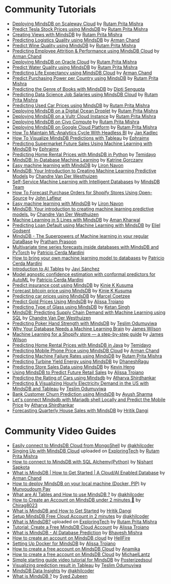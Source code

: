 # Community Tutorials

* [Deploying MindsDB on Scaleway Cloud](https://dev.to/rutamhere/deploying-mindsdb-on-scaleway-cloud-4kc6) by [Rutam Prita Mishra](https://community.ops.io/rutamhere)
* [Predict Tesla Stock Prices using MindsDB](https://dev.to/rutamhere/predict-tesla-stock-prices-using-mindsdb-40k5) by [Rutam Prita Mishra](https://community.ops.io/rutamhere)
* [Creating Views with MindsDB](https://dev.to/rutamhere/creating-views-with-mindsdb-1mnf) by [Rutam Prita Mishra](https://community.ops.io/rutamhere)
* [Predicting Logistics Quality using MindsDB](https://dev.to/armanchand/predicting-logistics-quality-using-mindsdb-2n9d) by [Arman Chand](https://dev.to/armanchand)
* [Predict Wine Quality using MindsDB](https://dev.to/rutamhere/predict-wine-quality-using-mindsdb-1521) by [Rutam Prita Mishra](https://community.ops.io/rutamhere)
* [Predicting Employee Attrition & Performance using MindsDB Cloud](https://dev.to/armanchand/predicting-employee-attrition-performance-using-mindsdb-cloud-3cm6) by [Arman Chand](https://dev.to/armanchand)
* [Deploying MindsDB on Oracle Cloud](https://community.ops.io/rutamhere/deploying-mindsdb-on-oracle-cloud-164d) by [Rutam Prita Mishra](https://community.ops.io/rutamhere)
* [Predict Water Quality using MindsDB](https://dev.to/rutamhere/predict-water-quality-using-mindsdb-4hm4) by [Rutam Prita Mishra](https://community.ops.io/rutamhere)
* [Predicting Life Expectancy using MindsDB Cloud](https://dev.to/armanchand/predicting-life-expectancy-using-mindsdb-cloud-3643) by [Arman Chand](https://dev.to/armanchand)
* [Predict Purchasing Power per Country using MindsDB](https://dev.to/rutamhere/predict-purchasing-power-per-country-using-mindsdb-1oh7) by [Rutam Prita Mishra](https://community.ops.io/rutamhere)
* [Predicting the Genre of Books with MindsDB](https://dev.to/f2010126/mindsdb-tutorial-predicting-the-genre-of-books-2ifh) by [Dipti Sengupta](https://www.linkedin.com/in/dipti-s-894831b2/)
* [Predicting Data Science Job Salaries using MindsDB Cloud](https://community.ops.io/rutamhere/predicting-data-science-job-salaries-using-mindsdb-cloud-1lgn) by [Rutam Prita Mishra](https://community.ops.io/rutamhere)
* [Predicting Used Car Prices using MindsDB](https://tealfeed.com/predicting-used-car-prices-using-mindsdb-idzuc) by [Rutam Prita Mishra](https://community.ops.io/rutamhere)
* [Deploying MindsDB on a Digital Ocean Droplet](https://dev.to/heyrutam/deploying-mindsdb-on-a-digital-ocean-droplet-31ed) by [Rutam Prita Mishra](https://community.ops.io/rutamhere)
* [Deploying MindsDB on a Vultr Cloud Instance](https://community.ops.io/rutamhere/deploying-mindsdb-on-a-vultr-cloud-instance-40bm) by [Rutam Prita Mishra](https://community.ops.io/rutamhere)
* [Deploying MindsDB on Civo Compute](https://community.ops.io/rutamhere/deploying-mindsdb-on-civo-compute-2kgo) by [Rutam Prita Mishra](https://community.ops.io/rutamhere)
* [Deploying MindsDB on Google Cloud Platform](https://community.ops.io/rutamhere/deploying-mindsdb-on-google-cloud-platform-41h9) by [Rutam Prita Mishra](https://community.ops.io/rutamhere)
* [How To Maintain ML-Analytics Cycle With Headless BI](https://medium.com/gooddata-developers/how-to-maintain-ml-analytics-cycle-with-headless-bi-815aceac5027?source=friends_link&sk=45f102ce4a54a6ae8c4dddc900aeebb9) by [Jan Kadlec](https://medium.com/@jkadlec)
* [How To Visualize MindsDB Predictions with Tableau](https://dev.to/ephraimx/how-to-visualize-mindsdb-predictions-with-tableau-2bpd) by [Ephraimx](https://dev.to/ephraimx)
* [Predicting Supermarket Future Sales Using Machine Learning with MindsDB](https://dev.to/ephraimx/predicting-future-sales-using-machine-learning-with-mindsdb-3p70) by [Ephraimx](https://dev.to/ephraimx)
* [Predicting Home Rental Prices with MindsDB in Python](https://curiousprogrammer.hashnode.dev/predicting-home-rental-prices-with-mindsdb-in-python) by [Temidayo](https://hashnode.com/@Temicoder)
* [MindsDB: In-Database Machine Learning](https://morioh.com/p/d37812f13228) by [Katrine Gorczany](https://morioh.com/p/d37812f13228)
* [Easy machine learning with MindsDB](https://medium.com/codesight/easy-machine-learning-with-mindsdb-664e27c974f9) by [Liron Navon](https://codesight.medium.com/)
* [MindsDB: Your Introduction to Creating Machine Learning Predictive Models](https://dev.to/chandrevdw31/mindsdb-your-introduction-to-creating-machine-learning-predictive-models-12d3) by [Chandre Van Der Westhuizen](https://github.com/chandrevdw31)
* [Self-Service Machine Learning with Intelligent Databases](https://medium.com/mindsdb/self-service-machine-learning-with-intelligent-databases-ea628aa85f1e) by [MindsDB Team](https://medium.com/@mindsdbteam)
* [How To Forecast Purchase Orders for Shopify Stores Using Open-Source](https://medium.com/towards-data-science/how-to-forecast-purchase-orders-for-shopify-stores-using-open-source-db82afec12fe) by [John Lafleur](https://medium.com/@jeanlafleur)
* [Easy machine learning with MindsDB](https://medium.com/codesight/easy-machine-learning-with-mindsdb-664e27c974f9) by [Liron Navon](https://medium.com/@codesight)
* [MindsDB: Your introduction to creating machine learning predictive models.](https://dev.to/chandrevdw31/mindsdb-your-introduction-to-creating-machine-learning-predictive-models-12d3) by [Chandre Van Der Westhuizen](https://dev.to/chandrevdw31)
* [Machine Learning in 5 Lines with MindsDB](https://thecleverprogrammer.com/2020/11/07/machine-learning-in-5-lines-with-mindsdb/) by [Aman Kharwal](https://thecleverprogrammer.com/about/)
* [Predicting Loan Default using Machine Learning with MindsDB](https://medium.com/@godsenteliel/predicting-loan-default-using-machine-learning-with-mindsdb-187ae59da5d) by [Eliel Godsent](https://medium.com/@godsenteliel)
* [MindsDB - The Superpowers of Machine learning in your regular DataBase](https://hashnode.prathamprasoon.com/mindsdb-the-superpowers-of-machine-learning-in-your-regular-database) by [Pratham Prasoon](https://hashnode.com/@PrasoonPratham)
* [Multivariate time series forecasts inside databases with MindsDB and PyTorch](https://medium.com/mindsdb/multivariate-time-series-forecasts-inside-databases-with-mindsdb-and-pytorch-13745ada6b7e) by [Patricio Cerda Mardini](https://medium.com/@paxcema)
* [How to bring your own machine learning model to databases](https://medium.com/mindsdb/how-to-bring-your-own-machine-learning-model-to-databases-47a188d6db00) by [Patricio Cerda Mardini](https://medium.com/@paxcema)
* [Introduction to AI Tables](https://medium.com/towards-data-science/introduction-to-ai-tables-a719251e1a58) by [Javi Sánchez](https://medium.com/@javi_sanchez)
* [Model agnostic confidence estimation with conformal predictors for AutoML](https://medium.com/mindsdb/model-agnostic-confidence-estimation-with-conformal-predictors-for-automl-55fce87ef42a) by [Patricio Cerda Mardini](https://medium.com/@paxcema)
* [Predict insurance cost using MindsDB](https://medium.com/@kinkusuma/predict-insurance-cost-using-mindsdb-54b6a331fea8) by [Kinie K Kusuma](https://medium.com/@kinkusuma)
* [Forecast bitcoin price using MindsDB](https://medium.com/@kinkusuma/forecast-bitcoin-price-using-mindsdb-75f9f0500e86) by [Kinie K Kusuma](https://medium.com/@kinkusuma)
* [Predicting car prices using MindsDB](https://medium.com/@pipboyguy/predicting-car-prices-using-mindsdb-c7dd51919b83) by [Marcel Coetzee](https://medium.com/@pipboyguy)
* [Predict Gold Prices Using MindsDB](https://medium.com/@alissatroianonyc/predict-gold-prices-using-mindsdb-9da57d24ddab) by [Alissa Troiano](https://github.com/alissatroiano)
* [Predicting Type of Glass using MindsDB](https://medium.com/@ketansingh918/predicting-the-type-of-glass-using-mindsdb-9bbab203a214) by [Ketan Singh](https://medium.com/@ketansingh918)
* [MindsDB: Predicting Supply Chain Demand with Machine Learning using SQL](https://www.devforce.one/18303637/mindsdb-predicting-supply-chain-demand-with-machine-learning-using-sql#/) by [Chandre Van Der Westhuizen](https://github.com/chandrevdw31)
* [Predicting Poker Hand Strength with MindsDB](https://teslimodus.medium.com/predicting-poker-hand-strength-with-mindsdb-d541c73009a2) by [Teslim Odumuyiwa](https://medium.com/@teslimodus)
* [Why Your Database Needs a Machine Learning Brain](https://medium.com/mindsdb/why-your-database-needs-a-machine-learning-brain-fc580fac47e4) by [James Wilson](https://medium.com/@jameswilsonai)
* [Machine Learning for a Shopify store — a step-by-step guide](https://medium.com/mindsdb/machine-learning-for-a-shopify-store-a-step-by-step-guide-13d192532697) by [James Wilson](https://medium.com/@jameswilsonai)
* [Predicting Home Rental Prices with MindsDB in Java](https://curiousprogrammer.hashnode.dev/machine-learning-with-mindsdb-in-java) by [Temidayo](https://hashnode.com/@Temicoder)
* [Predicting Mobile Phone Price using MindsDB Cloud](https://dev.to/armanchand/predicting-mobile-phone-price-using-mindsdb-cloud-23d5) by [Arman Chand](https://dev.to/armanchand)
* [Predicting Machine Failure Rates using MindsDB](https://community.ops.io/rutamhere/predicting-machine-failure-rates-using-mindsdb-4dkn) by [Rutam Prita Mishra](https://community.ops.io/rutamhere)
* [Predicting Turbine Yield Energy using MindsDB](https://medium.com/@dhaneshvijay10/want-to-do-ml-without-knowing-ml-5f4934942019) by [DhaneshRagu](https://medium.com/@dhaneshvijay10)
* [Predicting Store Sales Data using MindsDB](https://dev.to/kevinheng/predict-store-sales-data-with-mindsdb-using-machine-learning-and-sql-2af8) by [Kevin Heng](https://github.com/HengKevin)
* [Using MindsDB to Predict Future Retail Sales](https://medium.com/@alissatroianonyc/using-mindsdb-to-predict-future-retail-sales-a300f63a086b) by [Alissa Troiano](https://github.com/alissatroiano)
* [Predicting the Rating of Cars using Mindsdb](https://atharva08.hashnode.dev/predicting-the-rating-of-cars-using-mindsdb) by [Atharva Shirdhankar](https://github.com/StarTrooper08)
* [Predicting & Visualizing Hourly Electricity Demand in the US with MindsDB and Tableau](https://teslimodus.medium.com/predicting-visualizing-hourly-electricity-demand-in-the-us-with-mindsdb-and-tableau-126d1c74d860) by [Teslim Odumuyiwa](https://teslimodus.medium.com/)
* [Bank Customer Churn Prediction using MindsDB](https://medium.com/@ayushsharmaa101/thanks-for-reading-dfec90467ddb) by [Ayush Sharma](https://github.com/ayushthe1)
* [Let's connect Mindsdb with Mariadb shell Locally and Predict the Mobile Price](https://atharva08.hashnode.dev/lets-connect-mindsdb-with-mariadb-shell-locally-and-predict-the-mobile-price-range) by [Atharva Shirdhankar](https://github.com/StarTrooper08)
* [Forecasting Quarterly House Sales with MindsDB](https://youtu.be/RPisvY54Tg4) by [Hritik Dangi](https://www.linkedin.com/in/hritikd3/)

# Community Video Guides

* [Easily connect to MindsDB Cloud from MongoShell](https://youtube.com/video/ysPRXSgdOVk) by [@akhilcoder](https://twitter.com/akhilcoder)
* [Singing Up with MindsDB Cloud](https://youtu.be/Y5hZ9GwjsQs) uploaded on [ExploringTech](https://www.youtube.com/channel/UCBMdmavh3528_4Yn6WR7p7Q) by [Rutam Prita Mishra](https://community.ops.io/rutamhere)
* [How to connect to MindsDB with SQL Alchemy(Python)](https://www.youtube.com/watch?v=pYR83QTyOQA) by [Nishant Sapkota](https://github.com/thenishantsapkota)
* [What is MindsDB | How to Get Started | A Cloud/AI Enabled Database](https://www.youtube.com/watch?v=XWDVxYVGH9M) by [Arman Chand](https://github.com/ArmanChand)
* [How to deploy MindsDB on your local machine (Docker, PIP)](https://youtu.be/dIbs27Jg1FY) by [Munyoudoum Pav](https://github.com/munyoudoum)
* [What are AI Tables and How to use MindsDB ?](https://youtu.be/Wqy_OcKdg-Y) by [@akhilcoder](https://twitter.com/akhilcoder)
* [How to Create an Account on MindsDB under 2 minutes 👾](https://youtu.be/7T2aTzmSPBg) by [Chirag8023](https://twitter.com/Chirag8023)
* [What is MindsDB and How to Get Started](https://youtu.be/zHReFuFUI34) by [Hritik Dangi](https://www.linkedin.com/in/hritikd3/)
* [Setup MindsDB Free Cloud Account in 2 minutes](https://youtu.be/YuwRKZP51xg) by [@akhilcoder](https://www.youtube.com/@akhilcoder)
* [What is MindsDB?](https://www.youtube.com/watch?v=i2tMs4MX_yw) uploaded on [ExploringTech](https://www.youtube.com/channel/UCBMdmavh3528_4Yn6WR7p7Q) by [Rutam Prita Mishra](https://community.ops.io/rutamhere)
* [Tutorial: Create a Free MindsDB Cloud Account](https://youtu.be/yfM91zgGr3Q) by [Alissa Troiano](https://github.com/alissatroiano)
* [What is MindsDB - AI Database Prediction](https://www.youtube.com/watch?v=8ySq7Y3sfJs) by [Bhavesh Mishra](https://github.com/thefool76)
* [How to create an account on MindsDB cloud](https://youtu.be/qFQ95MoSE94) by [HellFire](https://github.com/Artemis6969)
* [Setting Up Docker for MindsDB](https://www.youtube.com/watch?v=dadY-cUpUm0&feature=youtu.be) by [Alissa Troiano](https://github.com/alissatroiano)
* [How to create a free account on MindsDB Cloud](https://youtu.be/ciBtpqrlbhI) by [Anamika](https://github.com/noviicee)
* [How to create a free account on MindsDB Cloud](https://youtu.be/3bGJP6-s8p4) by [MichaelLantz](https://github.com/MichaelLantz)
* [Simple starting guide video tutorial for MindsDB](https://www.youtube.com/watch?v=z7tRc8JpuRI) by [Posterizedsoul](https://github.com/Posterizedsoul)
* [Visualizing prediction result in Tableau](https://youtu.be/4aio-8kNbOo) by [Teslim Odumuyiwa](https://github.com/Tes-program)
* [MindsDB Data Insights](https://youtu.be/4oGgocNLi1c) by [@akhilcoder](https://www.youtube.com/@akhilcoder)
* [What is MindsDB ?](https://www.youtube.com/watch?v=81Q2aQWuwDM) by [Syed Zubeen](https://github.com/syedzubeen)
